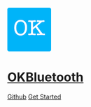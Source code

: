 ![logo](./_media/icon.png ':no-zoom')

# [OKBluetooth](#okbluetooth)

[Github](https://github.com/latehorse/OKBluetooth) [Get Started](#okbluetooth)